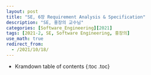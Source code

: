 ```yaml
---
layout: post
title: "SE, 6장 Requirement Analysis & Specification"
description: "SE, 홍장의 교수님"
categories: [Software_Engineering][2021]
tags: [2021-2, SE, Software Engineering, 홍장의]
use_math: true
redirect_from:
  - /2021/10/18/
---
```


* Kramdown table of contents
{:toc .toc}    

